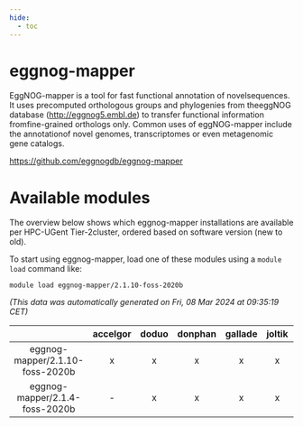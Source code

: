 ```yaml
---
hide:
  - toc
---
```


eggnog-mapper
=============


EggNOG-mapper is a tool for fast functional annotation of novelsequences. It uses precomputed orthologous groups and phylogenies from theeggNOG database (http://eggnog5.embl.de) to transfer functional information fromfine-grained orthologs only. Common uses of eggNOG-mapper include the annotationof novel genomes, transcriptomes or even metagenomic gene catalogs.

https://github.com/eggnogdb/eggnog-mapper
# Available modules


The overview below shows which eggnog-mapper installations are available per HPC-UGent Tier-2cluster, ordered based on software version (new to old).

To start using eggnog-mapper, load one of these modules using a `module load` command like:

```shell
module load eggnog-mapper/2.1.10-foss-2020b
```

*(This data was automatically generated on Fri, 08 Mar 2024 at 09:35:19 CET)*  

| |accelgor|doduo|donphan|gallade|joltik|skitty|
| :---: | :---: | :---: | :---: | :---: | :---: | :---: |
|eggnog-mapper/2.1.10-foss-2020b|x|x|x|x|x|x|
|eggnog-mapper/2.1.4-foss-2020b|-|x|x|x|x|x|
